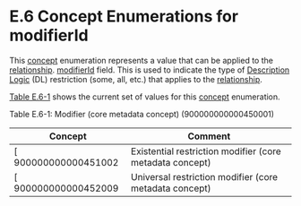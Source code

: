 # E.6 Concept Enumerations for modifierId

This [concept](https://confluence.ihtsdotools.org/display/DOCGLOSS/concept "Glossary link: concept") enumeration represents a value that can be applied to the [relationship](https://confluence.ihtsdotools.org/display/DOCGLOSS/relationship "Glossary link: relationship"). [modifierId](https://confluence.ihtsdotools.org/display/DOCRELFMT/modifierId+\(field\) "Reference term: modifierId \(field\)") field. This is used to indicate the type of [Description Logic](https://confluence.ihtsdotools.org/display/DOCGLOSS/Description+Logic "Glossary link: Description Logic") (DL) restriction (some, all, etc.) that applies to the [relationship](https://confluence.ihtsdotools.org/display/DOCGLOSS/relationship "Glossary link: relationship").

[Table E.6-1](https://confluence.ihtsdotools.org/display/DOCRELFMT/E.6+Concept+Enumerations+for+modifierId#Table-modifier "Modifier \(core metadata concept\) \(900000000000450001\)") shows the current set  of values for this [concept](https://confluence.ihtsdotools.org/display/DOCGLOSS/concept "Glossary link: concept") enumeration. 

Table E.6-1: Modifier (core metadata concept) (900000000000450001)

**Concept**| **Comment**  
---|---  
[ 900000000000451002 | Existential restriction modifier (core metadata concept)|](http://snomed.info/id/900000000000451002 "900000000000451002 | Existential restriction modifier \(core metadata concept\) |") | Indicates that [description logic](https://confluence.ihtsdotools.org/display/DOCGLOSS/description+logic "Glossary link: description logic") restriction represented by this defining [relationship](https://confluence.ihtsdotools.org/display/DOCGLOSS/relationship "Glossary link: relationship") applies to **some** aspect of the [concept](https://confluence.ihtsdotools.org/display/DOCGLOSS/concept "Glossary link: concept").  
[ 900000000000452009 | Universal restriction modifier (core metadata concept)|](http://snomed.info/id/900000000000452009 "900000000000452009 | Universal restriction modifier \(core metadata concept\) |") | Indicates that [description logic](https://confluence.ihtsdotools.org/display/DOCGLOSS/description+logic "Glossary link: description logic") restriction represented by this defining [relationship](https://confluence.ihtsdotools.org/display/DOCGLOSS/relationship "Glossary link: relationship") applies to **all aspects** of the [concept](https://confluence.ihtsdotools.org/display/DOCGLOSS/concept "Glossary link: concept").
